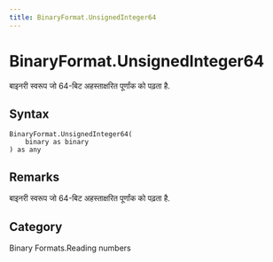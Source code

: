 ```yaml
---
title: BinaryFormat.UnsignedInteger64
---
```


# BinaryFormat.UnsignedInteger64


बाइनरी स्वरूप जो 64-बिट अहस्ताक्षरित पूर्णांक को पढ़ता है.


## Syntax

```powerquery
BinaryFormat.UnsignedInteger64(
    binary as binary
) as any
```


## Remarks

बाइनरी स्वरूप जो 64-बिट अहस्ताक्षरित पूर्णांक को पढ़ता है.



## Category
Binary Formats.Reading numbers

